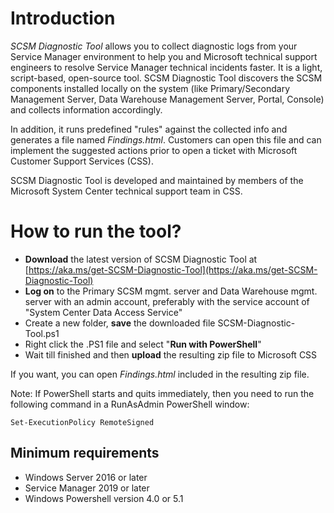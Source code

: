 # Introduction

*SCSM Diagnostic Tool* allows you to collect diagnostic logs from your Service Manager environment to help you and Microsoft technical support engineers to resolve Service Manager technical incidents faster. It is a light, script-based, open-source tool. SCSM Diagnostic Tool discovers the SCSM components installed locally on the system (like Primary/Secondary Management Server, Data Warehouse Management Server, Portal, Console) and collects information accordingly.

In addition, it runs predefined "rules" against the collected info and generates a file named *Findings.html*. Customers can open this file and can implement the suggested actions prior to open a ticket with Microsoft Customer Support Services (CSS).

SCSM Diagnostic Tool is developed and maintained by members of the Microsoft System Center technical support team in CSS.

# How to run the tool?

- **Download** the latest version of SCSM Diagnostic Tool at [https://aka.ms/get-SCSM-Diagnostic-Tool](https://aka.ms/get-SCSM-Diagnostic-Tool)
- **Log on** to the Primary SCSM mgmt. server and Data Warehouse mgmt. server with an admin account, preferably with the service account of "System Center Data Access Service"
- Create a new folder, **save** the downloaded file SCSM-Diagnostic-Tool.ps1
- Right click the .PS1 file and select "**Run with PowerShell**"
- Wait till finished and then **upload** the resulting zip file to Microsoft CSS

If you want, you can open *Findings.html* included in the resulting zip file.
 
Note: If PowerShell starts and quits immediately, then you need to run the following command in a RunAsAdmin PowerShell window:

```
Set-ExecutionPolicy RemoteSigned
```

## Minimum requirements

- Windows Server 2016 or later
- Service Manager 2019 or later
- Windows Powershell version 4.0 or 5.1
